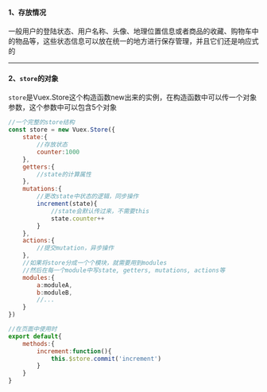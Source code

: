 #### 1、存放情况

一般用户的登陆状态、用户名称、头像、地理位置信息或者商品的收藏、购物车中的物品等，这些状态信息可以放在统一的地方进行保存管理，并且它们还是响应式的

------

#### 2、`store`的对象

`store`是Vuex.Store这个构造函数new出来的实例，在构造函数中可以传一个对象参数，这个参数中可以包含5个对象

```js
//一个完整的store结构
const store = new Vuex.Store({
    state:{
        //存放状态
        counter:1000
    },
    getters:{
        //state的计算属性
    },
    mutations:{
        //更改state中状态的逻辑，同步操作
        increment(state){
            //state会默认传过来，不需要this
            state.counter++
        }
    },
    actions:{
        //提交mutation，异步操作
    },
    //如果将store分成一个个模块，就需要用到modules
    //然后在每一个module中写state, getters, mutations, actions等
    modules:{
        a:moduleA,
        b:moduleB,
        //...
    }
})
```

```js
//在页面中使用时
export default{
    methods:{
        increment:function(){
            this.$store.commit('increment')
        }
    }
}
```

